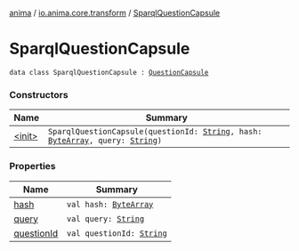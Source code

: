 [anima](../../index.md) / [io.anima.core.transform](../index.md) / [SparqlQuestionCapsule](./index.md)

# SparqlQuestionCapsule

`data class SparqlQuestionCapsule : `[`QuestionCapsule`](../-question-capsule/index.md)

### Constructors

| Name | Summary |
|---|---|
| [&lt;init&gt;](-init-.md) | `SparqlQuestionCapsule(questionId: `[`String`](https://kotlinlang.org/api/latest/jvm/stdlib/kotlin/-string/index.html)`, hash: `[`ByteArray`](https://kotlinlang.org/api/latest/jvm/stdlib/kotlin/-byte-array/index.html)`, query: `[`String`](https://kotlinlang.org/api/latest/jvm/stdlib/kotlin/-string/index.html)`)` |

### Properties

| Name | Summary |
|---|---|
| [hash](hash.md) | `val hash: `[`ByteArray`](https://kotlinlang.org/api/latest/jvm/stdlib/kotlin/-byte-array/index.html) |
| [query](query.md) | `val query: `[`String`](https://kotlinlang.org/api/latest/jvm/stdlib/kotlin/-string/index.html) |
| [questionId](question-id.md) | `val questionId: `[`String`](https://kotlinlang.org/api/latest/jvm/stdlib/kotlin/-string/index.html) |
